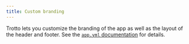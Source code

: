 ```yaml
---
title: Custom branding
---
```


Trotto lets you customize the branding of the app as well as the layout of the header
and footer. See the [`app.yml` documentation](/docs/deploy/app-yml-config-file#layout-optional)
for details.
